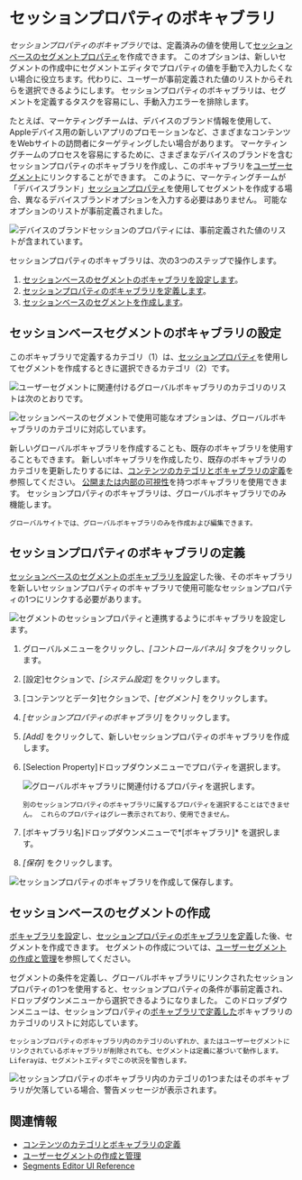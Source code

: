 # セッションプロパティのボキャブラリ

*セッションプロパティのボキャブラリ*では、定義済みの値を使用して[セッションベースのセグメントプロパティ](../../site-building/personalizing-site-experience/segmentation/segments-editor-ui-reference.md#session-properties)を作成できます。 このオプションは、新しいセグメントの作成中にセグメントエディタでプロパティの値を手動で入力したくない場合に役立ちます。代わりに、ユーザーが事前定義された値のリストからそれらを選択できるようにします。 セッションプロパティのボキャブラリは、セグメントを定義するタスクを容易にし、手動入力エラーを排除します。

たとえば、マーケティングチームは、デバイスのブランド情報を使用して、Appleデバイス用の新しいアプリのプロモーションなど、さまざまなコンテンツをWebサイトの訪問者にターゲティングしたい場合があります。 マーケティングチームのプロセスを容易にするために、さまざまなデバイスのブランドを含むセッションプロパティのボキャブラリを作成し、このボキャブラリを[ユーザーセグメント](../../site-building/personalizing-site-experience/segmentation/creating-and-managing-user-segments.md)にリンクすることができます。 このように、マーケティングチームが「デバイスブランド」[セッションプロパティ](../../site-building/personalizing-site-experience/segmentation/segments-editor-ui-reference.md#session-properties)を使用してセグメントを作成する場合、異なるデバイスブランドオプションを入力する必要はありません。 可能なオプションのリストが事前定義されました。

![デバイスのブランドセッションのプロパティには、事前定義された値のリストが含まれています。](./session-property-vocabularies/images/07.png)

セッションプロパティのボキャブラリは、次の3つのステップで操作します。

1.  [セッションベースのセグメントのボキャブラリを設定します](#configure-the-vocabulary-for-the-session-based-segment)。
2.  [セッションプロパティのボキャブラリを定義します](#defining-the-session-property-vocabulary)。
3.  [セッションベースのセグメントを作成します](#creating-the-session-based-segment)。

## セッションベースセグメントのボキャブラリの設定

このボキャブラリで定義するカテゴリ（1）は、[セッションプロパティ](../../site-building/personalizing-site-experience/segmentation/segments-editor-ui-reference.md#session-properties)を使用してセグメントを作成するときに選択できるカテゴリ（2）です。

![ユーザーセグメントに関連付けるグローバルボキャブラリのカテゴリのリストは次のとおりです。](./session-property-vocabularies/images/01.png)

![セッションベースのセグメントで使用可能なオプションは、グローバルボキャブラリのカテゴリに対応しています。](./session-property-vocabularies/images/02.png)

新しいグローバルボキャブラリを作成することも、既存のボキャブラリを使用することもできます。 新しいボキャブラリを作成したり、既存のボキャブラリのカテゴリを更新したりするには、[コンテンツのカテゴリとボキャブラリの定義](./defining-categories-and-vocabularies-for-content.md)を参照してください。 [公開または内部の可視性](./organizing-content-with-categories-and-tags.md#vocabulary-visibility)を持つボキャブラリを使用できます。 セッションプロパティのボキャブラリは、グローバルボキャブラリでのみ機能します。

```{note}
グローバルサイトでは、グローバルボキャブラリのみを作成および編集できます。
```

## セッションプロパティのボキャブラリの定義

[セッションベースのセグメントのボキャブラリを設定](#configuring-the-vocabulary-for-the-session-based-segment)した後、そのボキャブラリを新しいセッションプロパティのボキャブラリで使用可能なセッションプロパティの1つにリンクする必要があります。

![セグメントのセッションプロパティと連携するようにボキャブラリを設定します。](./session-property-vocabularies/images/03.png)

1.  グローバルメニューをクリックし、*[コントロールパネル]* タブをクリックします。

2.  [設定]セクションで、*[システム設定]* をクリックします。

3.  [コンテンツとデータ]セクションで、*[セグメント]* をクリックします。

4.  *[セッションプロパティのボキャブラリ]* をクリックします。

5.  *[Add]* をクリックして、新しいセッションプロパティのボキャブラリを作成します。

6.  [Selection Property]ドロップダウンメニューでプロパティを選択します。

    ![グローバルボキャブラリに関連付けるプロパティを選択します。](./session-property-vocabularies/images/06.png)

    ```{note}
    別のセッションプロパティのボキャブラリに属するプロパティを選択することはできません。 これらのプロパティはグレー表示されており、使用できません。
    ```

7.  [ボキャブラリ名]ドロップダウンメニューで*[ボキャブラリ]* を選択します。

8.  *[保存]* をクリックします。

![セッションプロパティのボキャブラリを作成して保存します。](./session-property-vocabularies/images/05.gif)

## セッションベースのセグメントの作成

[ボキャブラリを設定](#configuring-the-vocabulary-for-the-session-based-segment)し、[セッションプロパティのボキャブラリを定義](#defining-the-session-property-vocabulary)した後、セグメントを作成できます。 セグメントの作成については、[ユーザーセグメントの作成と管理](../../site-building/personalizing-site-experience/segmentation/creating-and-managing-user-segments.md#creating-user-segments)を参照してください。

セグメントの条件を定義し、グローバルボキャブラリにリンクされたセッションプロパティの1つを使用すると、セッションプロパティの条件が事前定義され、ドロップダウンメニューから選択できるようになりました。 このドロップダウンメニューは、セッションプロパティの[ボキャブラリで定義した](#defining-the-session-property-vocabulary)ボキャブラリのカテゴリのリストに対応しています。

```{important}
セッションプロパティのボキャブラリ内のカテゴリのいずれか、またはユーザーセグメントにリンクされているボキャブラリが削除されても、セグメントは定義に基づいて動作します。 Liferayは、セグメントエディタでこの状況を警告します。
```

![セッションプロパティのボキャブラリ内のカテゴリの1つまたはそのボキャブラリが欠落している場合、警告メッセージが表示されます。](./session-property-vocabularies/images/08.png)

## 関連情報

  - [コンテンツのカテゴリとボキャブラリの定義](./defining-categories-and-vocabularies-for-content.md)
  - [ユーザーセグメントの作成と管理](../../site-building/personalizing-site-experience/segmentation/creating-and-managing-user-segments.md#creating-user-segments)
  - [Segments Editor UI Reference](../../site-building/personalizing-site-experience/segmentation/segments-editor-ui-reference.md)
